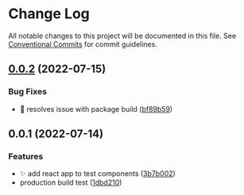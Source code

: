 # Change Log

All notable changes to this project will be documented in this file.
See [Conventional Commits](https://conventionalcommits.org) for commit guidelines.

## [0.0.2](https://github.com/shawn-sandy/fp-kit/compare/fp-apps@0.0.1...fp-apps@0.0.2) (2022-07-15)


### Bug Fixes

* 💚 resolves issue with package build ([bf89b59](https://github.com/shawn-sandy/fp-kit/commit/bf89b59413e56e7cc98893f18bc010e243b8c47d))





## 0.0.1 (2022-07-14)


### Features

* ✨ add react app to test components ([3b7b002](https://github.com/shawn-sandy/fp-kit/commit/3b7b0023075e691c71f9e969be86565e8b7e8f7e))
* production build test ([1dbd210](https://github.com/shawn-sandy/fp-kit/commit/1dbd2108e5991c3681a47804e6f816236321e48c))
